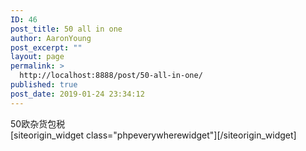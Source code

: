 ```yaml
---
ID: 46
post_title: 50 all in one
author: AaronYoung
post_excerpt: ""
layout: page
permalink: >
  http://localhost:8888/post/50-all-in-one/
published: true
post_date: 2019-01-24 23:34:12
---
```

<div id="pl-46"  class="panel-layout" ><div id="pg-46-0"  class="panel-grid panel-no-style"  data-style="{&quot;background_image_attachment&quot;:false,&quot;background_display&quot;:&quot;tile&quot;,&quot;cell_alignment&quot;:&quot;flex-start&quot;}"  data-ratio="1"  data-ratio-direction="right" ><div id="pgc-46-0-0"  class="panel-grid-cell"  data-weight="1" ><div id="panel-46-0-0-0" class="so-panel widget widget_sow-editor panel-first-child" data-index="0" data-style="{&quot;background_image_attachment&quot;:false,&quot;background_display&quot;:&quot;tile&quot;,&quot;animation_once&quot;:&quot;&quot;}" ><div class="so-widget-sow-editor so-widget-sow-editor-base">
<div class="siteorigin-widget-tinymce textwidget">
	50欧杂货包税</div>
</div></div><div id="panel-46-0-0-1" class="so-panel widget widget_phpeverywherewidget phpeverywherewidget panel-last-child" data-index="1" data-style="{&quot;background_image_attachment&quot;:false,&quot;background_display&quot;:&quot;tile&quot;,&quot;animation_once&quot;:&quot;&quot;}" >[siteorigin_widget class="phpeverywherewidget"]<input type="hidden" value="{&quot;instance&quot;:{&quot;title&quot;:&quot;&quot;,&quot;content&quot;:&quot;&lt;link rel=\&quot;stylesheet\&quot; href=\&quot;..\/Combo-Select_Supported_Files\/combo.select.css\&quot;&gt;\n&lt;script src=\&quot;..\/Combo-Select_Supported_Files\/jquery.min.js\&quot;&gt;&lt;\/script&gt;\n&lt;script src=\&quot;..\/Combo-Select_Supported_Files\/jquery.combo.select.js\&quot;&gt;&lt;\/script&gt;\n\n\n&lt;div class=\&quot;dowebok\&quot;&gt;\n    &lt;select&gt;\n        &lt;option value=\&quot;\&quot;&gt;\u6708\u4efd&lt;\/option&gt;\n        &lt;option value=\&quot;\u4e00\u6708\&quot;&gt;\u4e00\u6708&lt;\/option&gt;\n        &lt;option value=\&quot;\u4e8c\u6708\&quot;&gt;\u4e8c\u6708&lt;\/option&gt;\n        &lt;option value=\&quot;\u4e09\u6708\&quot;&gt;\u4e09\u6708&lt;\/option&gt;\n    &lt;\/select&gt;\n&lt;\/div&gt;\n\n&lt;script&gt;\n$(function() {\n    $(&#039;select&#039;).comboSelect();\n});\n&lt;\/script&gt;&quot;,&quot;eds_animation_class&quot;:&quot;&quot;,&quot;animation&quot;:&quot;&quot;,&quot;anchor&quot;:&quot;&quot;,&quot;anchor-placement&quot;:&quot;&quot;,&quot;easing&quot;:&quot;&quot;,&quot;offset&quot;:&quot;&quot;,&quot;duration&quot;:&quot;&quot;,&quot;delay&quot;:&quot;&quot;,&quot;once&quot;:0,&quot;so_sidebar_emulator_id&quot;:&quot;phpeverywherewidget-4610001&quot;,&quot;option_name&quot;:&quot;widget_phpeverywherewidget&quot;},&quot;args&quot;:{&quot;before_widget&quot;:&quot;&lt;div id=\&quot;panel-46-0-0-1\&quot; class=\&quot;so-panel widget widget_phpeverywherewidget phpeverywherewidget panel-last-child\&quot; data-index=\&quot;1\&quot; data-style=\&quot;{&amp;quot;background_image_attachment&amp;quot;:false,&amp;quot;background_display&amp;quot;:&amp;quot;tile&amp;quot;,&amp;quot;animation_once&amp;quot;:&amp;quot;&amp;quot;}\&quot; &gt;&quot;,&quot;after_widget&quot;:&quot;&lt;\/div&gt;&quot;,&quot;before_title&quot;:&quot;&lt;h3 class=\&quot;widget-title\&quot;&gt;&quot;,&quot;after_title&quot;:&quot;&lt;\/h3&gt;&quot;,&quot;widget_id&quot;:&quot;widget-0-0-1&quot;}}" />[/siteorigin_widget]</div></div></div></div>